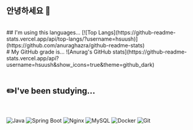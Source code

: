 

## 안녕하세요 🐹

</br>
## I'm using this languages...
[![Top Langs](https://github-readme-stats.vercel.app/api/top-langs/?username=hsuush)](https://github.com/anuraghazra/github-readme-stats)

</br>
# My GitHub grade is...
![Anurag's GitHub stats](https://github-readme-stats.vercel.app/api?username=hsuush&show_icons=true&theme=github_dark)

</br>

</br>

## ✏️I've been studying...
</br>

![Java](https://img.shields.io/badge/Java-007396?style=for-the-badge&logo=java&logoColor=white)
![Spring Boot](https://img.shields.io/badge/Spring%20Boot-6DB33F?style=for-the-badge&logo=spring-boot&logoColor=white)
![Nginx](https://img.shields.io/badge/Nginx-009639?style=for-the-badge&logo=nginx&logoColor=white)
![MySQL](https://img.shields.io/badge/MySQL-4479A1?style=for-the-badge&logo=mysql&logoColor=white)
![Docker](https://img.shields.io/badge/Docker-2496ED?style=for-the-badge&logo=docker&logoColor=white)
![Git](https://img.shields.io/badge/Git-F05032?style=for-the-badge&logo=git&logoColor=white)
